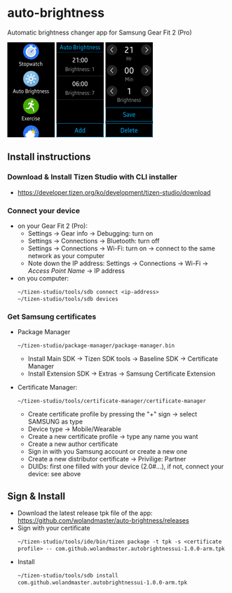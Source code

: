 # auto-brightness
Automatic brightness changer app for Samsung Gear Fit 2 (Pro)

<img src="https://github.com/wolandmaster/auto-brightness/raw/master/images/screenshot-1.jpg" width="108" height="216"/> <img src="https://github.com/wolandmaster/auto-brightness/raw/master/images/screenshot-2.jpg" width="108" height="216"/> <img src="https://github.com/wolandmaster/auto-brightness/raw/master/images/screenshot-3.jpg" width="108" height="216"/>

## Install instructions

### Download & Install Tizen Studio with CLI installer
  * https://developer.tizen.org/ko/development/tizen-studio/download

### Connect your device 
  * on your Gear Fit 2 (Pro):
    * Settings -> Gear info -> Debugging: turn on
    * Settings -> Connections -> Bluetooth: turn off
    * Settings -> Connections -> Wi-Fi: turn on -> connect to the same network as your computer
    * Note down the IP address: Settings -> Connections -> Wi-Fi -> *Access Point Name* -> IP address
  * on you computer:
    ```
    ~/tizen-studio/tools/sdb connect <ip-address>
    ~/tizen-studio/tools/sdb devices
    ```

### Get Samsung certificates
  * Package Manager
    ```
    ~/tizen-studio/package-manager/package-manager.bin
    ```
    * Install Main SDK -> Tizen SDK tools -> Baseline SDK -> Certificate Manager
    * Install Extension SDK -> Extras -> Samsung Certificate Extension

  * Certificate Manager:
    ```
    ~/tizen-studio/tools/certificate-manager/certificate-manager
    ```
    * Create certificate profile by pressing the "+" sign -> select SAMSUNG as type
    * Device type -> Mobile/Wearable
    * Create a new certificate profile -> type any name you want
    * Create a new author certificate
    * Sign in with you Samsung account or create a new one
    * Create a new distributor certificate -> Privilige: Partner
    * DUIDs: first one filled with your device (2.0#...), if not, connect your device: see above

## Sign & Install
  * Download the latest release tpk file of the app: https://github.com/wolandmaster/auto-brightness/releases
  * Sign with your certificate
    ```
    ~/tizen-studio/tools/ide/bin/tizen package -t tpk -s <certificate profile> -- com.github.wolandmaster.autobrightnessui-1.0.0-arm.tpk
    ```
  * Install
    ```
    ~/tizen-studio/tools/sdb install com.github.wolandmaster.autobrightnessui-1.0.0-arm.tpk
    ```
